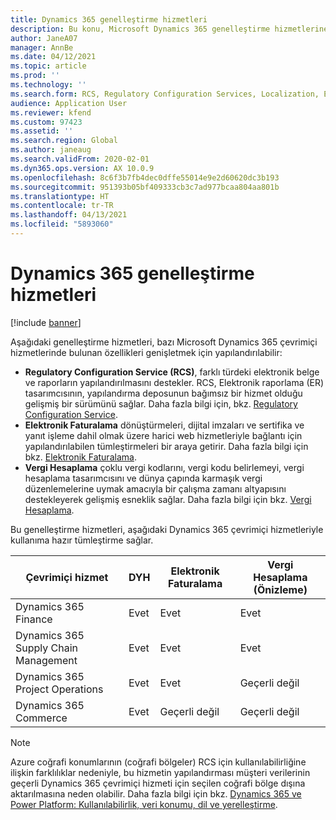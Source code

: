 ```yaml
---
title: Dynamics 365 genelleştirme hizmetleri
description: Bu konu, Microsoft Dynamics 365 genelleştirme hizmetlerine genel bir bakış sağlar.
author: JaneA07
manager: AnnBe
ms.date: 04/12/2021
ms.topic: article
ms.prod: ''
ms.technology: ''
ms.search.form: RCS, Regulatory Configuration Services, Localization, Electronic invoicing, Tax calculation
audience: Application User
ms.reviewer: kfend
ms.custom: 97423
ms.assetid: ''
ms.search.region: Global
ms.author: janeaug
ms.search.validFrom: 2020-02-01
ms.dyn365.ops.version: AX 10.0.9
ms.openlocfilehash: 8c6f3b7fb4dec0dffe55014e9e2d60620dc3b193
ms.sourcegitcommit: 951393b05bf409333cb3c7ad977bcaa804aa801b
ms.translationtype: HT
ms.contentlocale: tr-TR
ms.lasthandoff: 04/13/2021
ms.locfileid: "5893060"
---
```

# <a name="dynamics-365-globalization-services"></a>Dynamics 365 genelleştirme hizmetleri

[!include [banner](../includes/banner.md)]

Aşağıdaki genelleştirme hizmetleri, bazı Microsoft Dynamics 365 çevrimiçi hizmetlerinde bulunan özellikleri genişletmek için yapılandırılabilir:

- **Regulatory Configuration Service (RCS)**, farklı türdeki elektronik belge ve raporların yapılandırılmasını destekler. RCS, Elektronik raporlama (ER) tasarımcısının, yapılandırma deposunun bağımsız bir hizmet olduğu gelişmiş bir sürümünü sağlar. Daha fazla bilgi için, bkz. [Regulatory Configuration Service](rcs-overview.md).
- **Elektronik Faturalama** dönüştürmeleri, dijital imzaları ve sertifika ve yanıt işleme dahil olmak üzere harici web hizmetleriyle bağlantı için yapılandırılabilen tümleştirmeleri bir araya getirir. Daha fazla bilgi için bkz. [Elektronik Faturalama](e-invoicing-service-overview.md).
- **Vergi Hesaplama** çoklu vergi kodlarını, vergi kodu belirlemeyi, vergi hesaplama tasarımcısını ve dünya çapında karmaşık vergi düzenlemelerine uymak amacıyla bir çalışma zamanı altyapısını destekleyerek gelişmiş esneklik sağlar. Daha fazla bilgi için bkz. [Vergi Hesaplama](global-tax-calcuation-service-overview.md).

Bu genelleştirme hizmetleri, aşağıdaki Dynamics 365 çevrimiçi hizmetleriyle kullanıma hazır tümleştirme sağlar.

| Çevrimiçi hizmet | DYH | Elektronik Faturalama | Vergi Hesaplama (Önizleme) |
|----------------|-----|----------------------|---------------------------|
| Dynamics 365 Finance | Evet | Evet | Evet | 
| Dynamics 365 Supply Chain Management | Evet | Evet | Evet | 
| Dynamics 365 Project Operations | Evet | Evet | Geçerli değil | 
| Dynamics 365 Commerce | Evet | Geçerli değil | Geçerli değil | 

> [!NOTE]
> Azure coğrafi konumlarının (coğrafi bölgeler) RCS için kullanılabilirliğine ilişkin farklılıklar nedeniyle, bu hizmetin yapılandırması müşteri verilerinin geçerli Dynamics 365 çevrimiçi hizmeti için seçilen coğrafi bölge dışına aktarılmasına neden olabilir. Daha fazla bilgi için bkz. [Dynamics 365 ve Power Platform: Kullanılabilirlik, veri konumu, dil ve yerelleştirme](https://aka.ms/rcs/D365Productavailabilityguide).
